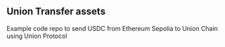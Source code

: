 ## Union Transfer assets

Example code repo to send USDC from Ethereum Sepolia to Union Chain using Union Protocol
